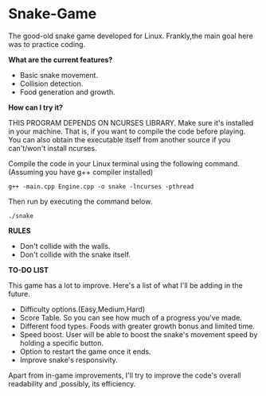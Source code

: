 # Snake-Game

The good-old snake game developed for Linux. Frankly,the main goal here was to practice coding. 

**What are the current features?**

- Basic snake movement.
- Collision detection.
- Food generation and growth.

**How can I try it?**

THIS PROGRAM DEPENDS ON NCURSES LIBRARY. Make sure it's installed in your machine. That is, if you want to compile the code before playing. You can also obtain the executable itself from another source if you can't/won't install ncurses.

Compile the code in your Linux terminal using the following command.(Assuming you have g++ compiler installed)

```g++ -main.cpp Engine.cpp -o snake -lncurses -pthread```

Then run by executing the command below.

```./snake```

**RULES**

- Don't collide with the walls.
- Don't collide with the snake itself.

**TO-DO LIST**

This game has a lot to improve. Here's a list of what I'll be adding in the future.

- Difficulty options.(Easy,Medium,Hard)
- Score Table. So you can see how much of a progress you've made.
- Different food types. Foods with greater growth bonus and limited time.
- Speed boost. User will be able to boost the snake's movement speed by holding a specific button.
- Option to restart the game once it ends.
- Improve snake's responsivity.

Apart from in-game improvements, I'll try to improve the code's overall readability and ,possibly, its efficiency.




